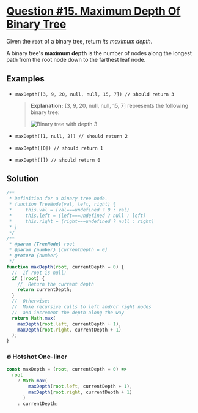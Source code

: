 # [Question #15. Maximum Depth Of Binary Tree](https://leetcode.com/problems/maximum-depth-of-binary-tree/)

Given the `root` of a binary tree, return _its maximum depth_.

A binary tree's **maximum depth** is the number of nodes along the longest path from the root node down to the farthest leaf node.

## Examples

- `maxDepth([3, 9, 20, null, null, 15, 7]) // should return 3`

  > **Explanation:** [3, 9, 20, null, null, 15, 7] represents the following binary tree:
  >
  > ![Binary tree with depth 3](https://assets.leetcode.com/uploads/2020/11/26/tmp-tree.jpg)

- `maxDepth([1, null, 2]) // should return 2`
- `maxDepth([0]) // should return 1`
- `maxDepth([]) // should return 0`

## Solution

```js
/**
 * Definition for a binary tree node.
 * function TreeNode(val, left, right) {
 *     this.val = (val===undefined ? 0 : val)
 *     this.left = (left===undefined ? null : left)
 *     this.right = (right===undefined ? null : right)
 * }
 */
/**
 * @param {TreeNode} root
 * @param {number} [currentDepth = 0]
 * @return {number}
 */
function maxDepth(root, currentDepth = 0) {
  //  If root is null:
  if (!root) {
    //  Return the current depth
    return currentDepth;
  }
  //  Otherwise:
  //  Make recursive calls to left and/or right nodes
  //  and increment the depth along the way
  return Math.max(
    maxDepth(root.left, currentDepth + 1),
    maxDepth(root.right, currentDepth + 1)
  );
}
```

### 🔥 Hotshot One-liner

```js
const maxDepth = (root, currentDepth = 0) =>
  root
    ? Math.max(
        maxDepth(root.left, currentDepth + 1),
        maxDepth(root.right, currentDepth + 1)
      )
    : currentDepth;
```
